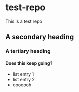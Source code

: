 # test-repo
This is a test repo


## A secondary heading

### A tertiary heading

#### Does this keep going?

* list entry 1
* list entry 2
* ooooooh

